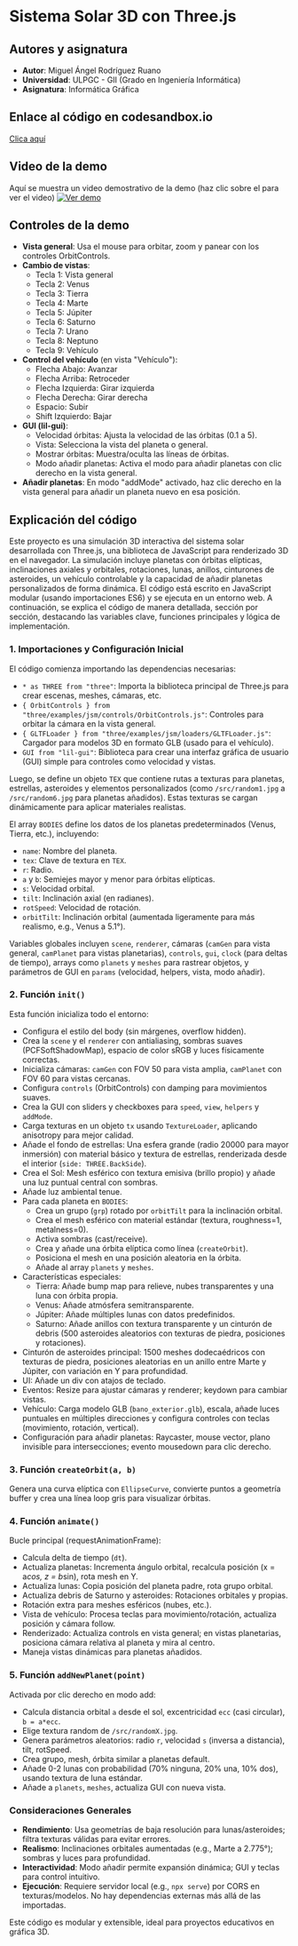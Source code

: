 # Sistema Solar 3D con Three.js

## Autores y asignatura
- **Autor**: Miguel Ángel Rodríguez Ruano
- **Universidad**: ULPGC - GII (Grado en Ingeniería Informática)
- **Asignatura**: Informática Gráfica


## Enlace al código en codesandbox.io
[Clica aquí](https://codesandbox.io/p/sandbox/ig2526-s7-forked-frl3xd)


## Video de la demo
Aquí se muestra un video demostrativo de la demo (haz clic sobre el para ver el video)
[![Ver demo](https://img.youtube.com/vi/k1bgapVHT_w/0.jpg)](https://youtu.be/k1bgapVHT_w)


## Controles de la demo
- **Vista general**: Usa el mouse para orbitar, zoom y panear con los controles OrbitControls.
- **Cambio de vistas**:
  - Tecla 1: Vista general
  - Tecla 2: Venus
  - Tecla 3: Tierra
  - Tecla 4: Marte
  - Tecla 5: Júpiter
  - Tecla 6: Saturno
  - Tecla 7: Urano
  - Tecla 8: Neptuno
  - Tecla 9: Vehículo
- **Control del vehículo** (en vista "Vehículo"):
  - Flecha Abajo: Avanzar
  - Flecha Arriba: Retroceder
  - Flecha Izquierda: Girar izquierda
  - Flecha Derecha: Girar derecha
  - Espacio: Subir
  - Shift Izquierdo: Bajar
- **GUI (lil-gui)**:
  - Velocidad órbitas: Ajusta la velocidad de las órbitas (0.1 a 5).
  - Vista: Selecciona la vista del planeta o general.
  - Mostrar órbitas: Muestra/oculta las líneas de órbitas.
  - Modo añadir planetas: Activa el modo para añadir planetas con clic derecho en la vista general.
- **Añadir planetas**: En modo "addMode" activado, haz clic derecho en la vista general para añadir un planeta nuevo en esa posición.

## Explicación del código
Este proyecto es una simulación 3D interactiva del sistema solar desarrollada con Three.js, una biblioteca de JavaScript para renderizado 3D en el navegador. La simulación incluye planetas con órbitas elípticas, inclinaciones axiales y orbitales, rotaciones, lunas, anillos, cinturones de asteroides, un vehículo controlable y la capacidad de añadir planetas personalizados de forma dinámica. El código está escrito en JavaScript modular (usando importaciones ES6) y se ejecuta en un entorno web. A continuación, se explica el código de manera detallada, sección por sección, destacando las variables clave, funciones principales y lógica de implementación.

### 1. Importaciones y Configuración Inicial
El código comienza importando las dependencias necesarias:
- `* as THREE from "three"`: Importa la biblioteca principal de Three.js para crear escenas, meshes, cámaras, etc.
- `{ OrbitControls } from "three/examples/jsm/controls/OrbitControls.js"`: Controles para orbitar la cámara en la vista general.
- `{ GLTFLoader } from "three/examples/jsm/loaders/GLTFLoader.js"`: Cargador para modelos 3D en formato GLB (usado para el vehículo).
- `GUI from "lil-gui"`: Biblioteca para crear una interfaz gráfica de usuario (GUI) simple para controles como velocidad y vistas.

Luego, se define un objeto `TEX` que contiene rutas a texturas para planetas, estrellas, asteroides y elementos personalizados (como `/src/random1.jpg` a `/src/random6.jpg` para planetas añadidos). Estas texturas se cargan dinámicamente para aplicar materiales realistas.

El array `BODIES` define los datos de los planetas predeterminados (Venus, Tierra, etc.), incluyendo:
- `name`: Nombre del planeta.
- `tex`: Clave de textura en `TEX`.
- `r`: Radio.
- `a` y `b`: Semiejes mayor y menor para órbitas elípticas.
- `s`: Velocidad orbital.
- `tilt`: Inclinación axial (en radianes).
- `rotSpeed`: Velocidad de rotación.
- `orbitTilt`: Inclinación orbital (aumentada ligeramente para más realismo, e.g., Venus a 5.1°).

Variables globales incluyen `scene`, `renderer`, cámaras (`camGen` para vista general, `camPlanet` para vistas planetarias), `controls`, `gui`, `clock` (para deltas de tiempo), arrays como `planets` y `meshes` para rastrear objetos, y parámetros de GUI en `params` (velocidad, helpers, vista, modo añadir).

### 2. Función `init()`
Esta función inicializa todo el entorno:
- Configura el estilo del body (sin márgenes, overflow hidden).
- Crea la `scene` y el `renderer` con antialiasing, sombras suaves (PCFSoftShadowMap), espacio de color sRGB y luces físicamente correctas.
- Inicializa cámaras: `camGen` con FOV 50 para vista amplia, `camPlanet` con FOV 60 para vistas cercanas.
- Configura `controls` (OrbitControls) con damping para movimientos suaves.
- Crea la GUI con sliders y checkboxes para `speed`, `view`, `helpers` y `addMode`.
- Carga texturas en un objeto `tx` usando `TextureLoader`, aplicando anisotropy para mejor calidad.
- Añade el fondo de estrellas: Una esfera grande (radio 20000 para mayor inmersión) con material básico y textura de estrellas, renderizada desde el interior (`side: THREE.BackSide`).
- Crea el Sol: Mesh esférico con textura emisiva (brillo propio) y añade una luz puntual central con sombras.
- Añade luz ambiental tenue.
- Para cada planeta en `BODIES`:
  - Crea un grupo (`grp`) rotado por `orbitTilt` para la inclinación orbital.
  - Crea el mesh esférico con material estándar (textura, roughness=1, metalness=0).
  - Activa sombras (cast/receive).
  - Crea y añade una órbita elíptica como línea (`createOrbit`).
  - Posiciona el mesh en una posición aleatoria en la órbita.
  - Añade al array `planets` y `meshes`.
- Características especiales:
  - Tierra: Añade bump map para relieve, nubes transparentes y una luna con órbita propia.
  - Venus: Añade atmósfera semitransparente.
  - Júpiter: Añade múltiples lunas con datos predefinidos.
  - Saturno: Añade anillos con textura transparente y un cinturón de debris (500 asteroides aleatorios con texturas de piedra, posiciones y rotaciones).
- Cinturón de asteroides principal: 1500 meshes dodecaédricos con texturas de piedra, posiciones aleatorias en un anillo entre Marte y Júpiter, con variación en Y para profundidad.
- UI: Añade un div con atajos de teclado.
- Eventos: Resize para ajustar cámaras y renderer; keydown para cambiar vistas.
- Vehículo: Carga modelo GLB (`bano_exterior.glb`), escala, añade luces puntuales en múltiples direcciones y configura controles con teclas (movimiento, rotación, vertical).
- Configuración para añadir planetas: Raycaster, mouse vector, plano invisible para intersecciones; evento mousedown para clic derecho.

### 3. Función `createOrbit(a, b)`
Genera una curva elíptica con `EllipseCurve`, convierte puntos a geometría buffer y crea una línea loop gris para visualizar órbitas.

### 4. Función `animate()`
Bucle principal (requestAnimationFrame):
- Calcula delta de tiempo (`dt`).
- Actualiza planetas: Incrementa ángulo orbital, recalcula posición (x = a*cos, z = b*sin), rota mesh en Y.
- Actualiza lunas: Copia posición del planeta padre, rota grupo orbital.
- Actualiza debris de Saturno y asteroides: Rotaciones orbitales y propias.
- Rotación extra para meshes esféricos (nubes, etc.).
- Vista de vehículo: Procesa teclas para movimiento/rotación, actualiza posición y cámara follow.
- Renderizado: Actualiza controls en vista general; en vistas planetarias, posiciona cámara relativa al planeta y mira al centro.
- Maneja vistas dinámicas para planetas añadidos.

### 5. Función `addNewPlanet(point)`
Activada por clic derecho en modo add:
- Calcula distancia orbital `a` desde el sol, excentricidad `ecc` (casi circular), `b = a*ecc`.
- Elige textura random de `/src/randomX.jpg`.
- Genera parámetros aleatorios: radio `r`, velocidad `s` (inversa a distancia), tilt, rotSpeed.
- Crea grupo, mesh, órbita similar a planetas default.
- Añade 0-2 lunas con probabilidad (70% ninguna, 20% una, 10% dos), usando textura de luna estándar.
- Añade a `planets`, `meshes`, actualiza GUI con nueva vista.

### Consideraciones Generales
- **Rendimiento**: Usa geometrías de baja resolución para lunas/asteroides; filtra texturas válidas para evitar errores.
- **Realismo**: Inclinaciones orbitales aumentadas (e.g., Marte a 2.775°); sombras y luces para profundidad.
- **Interactividad**: Modo añadir permite expansión dinámica; GUI y teclas para control intuitivo.
- **Ejecución**: Requiere servidor local (e.g., `npx serve`) por CORS en texturas/modelos. No hay dependencias externas más allá de las importadas.

Este código es modular y extensible, ideal para proyectos educativos en gráfica 3D.